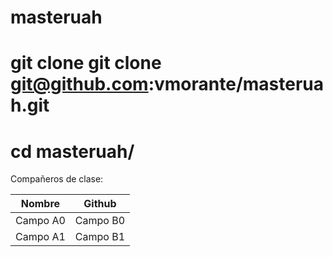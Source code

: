 # masteruah
# git clone git clone git@github.com:vmorante/masteruah.git
# cd masteruah/

Compañeros de clase:
    
  Nombre | Github
-- | --
Campo A0 | Campo B0
Campo A1 | Campo B1
 
